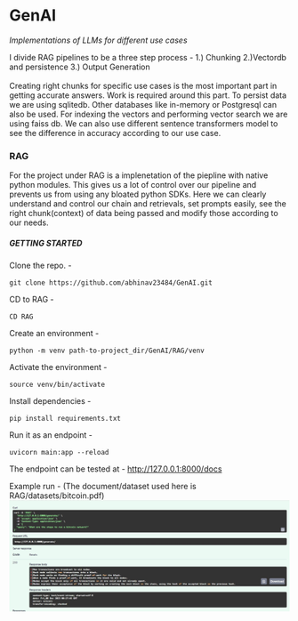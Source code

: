 # GenAI
*Implementations of LLMs for different use cases*

I divide RAG pipelines to be a three step process - 1.) Chunking 2.)Vectordb and persistence 3.) Output Generation  \
\
Creating right chunks for specific use cases is the most important part in getting accurate answers. Work is required around this part. To persist data we are using sqlitedb. Other databases like in-memory or Postgresql can also be used. For indexing the vectors and performing vector search we are using faiss db. We can also use different sentence transformers model to see the difference in accuracy according to our use case.

### RAG
For the project under RAG is a implenetation of the piepline with native python modules. This gives us a lot of control over our pipeline and prevents us from using any bloated python SDKs. Here we can clearly understand and control our chain and retrievals, set prompts easily, see the right chunk(context) of data being passed and modify those according to our needs.

##### GETTING STARTED

  Clone the repo. -
  ```
git clone https://github.com/abhinav23484/GenAI.git 
```
CD to RAG -
```
CD RAG
``` 
  Create an environment -
```
python -m venv path-to-project_dir/GenAI/RAG/venv 
```
Activate the environment -
```
source venv/bin/activate 
```
Install dependencies -
```
pip install requirements.txt 
```
Run it as an endpoint -
```
uvicorn main:app --reload 
```
The endpoint can be tested at - http://127.0.0.1:8000/docs 

Example run - (The document/dataset used here is RAG/datasets/bitcoin.pdf)
![Screenshot](RAG/images/example-run-fastAPi-swaggerDoc.jpg)

